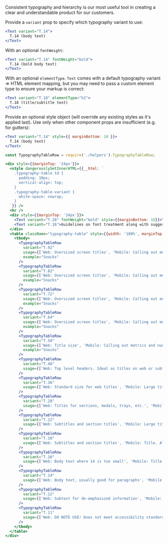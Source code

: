 Consistent typography and hierarchy is our most useful tool in creating a clear and understandable product for our customers.

Provide a `variant` prop to specify which typography variant to use:

```jsx
<Text variant="T.14">
  T.14 (body text)
</Text>
```

With an optional `fontWeight`:

```jsx
<Text variant="T.14" fontWeight="bold">
  T.14 (bold body text)
</Text>
```

With an optional `elementType`. `Text` comes with a default typography variant => HTML element mapping, but you may need to pass a custom element type to ensure your markup is correct:

```jsx
<Text variant="T.18" elementType="h2">
  T.18 (title/subtitle text)
</Text>
```

Provide an optional style object (will override any existing styles as it's applied last). Use only when other component props are insufficient (e.g. for gutters):

```jsx
<Text variant="T.14" style={{ marginBottom: 10 }}>
  T.14 (body text)
</Text>
```

```jsx noeditor
const TypographyTableRow = require('./helpers').TypographyTableRow;

<div style={{marginTop: '24px'}}>
  <style dangerouslySetInnerHTML={{__html: `
    .typography-table td {
      padding: 10px;
      vertical-align: top;
    }
    .typography-table-variant {
      white-space: nowrap;
    }
  `}} />
  <hr />
  <div style={{marginTop: '24px'}}>
    <Text variant="T.28" fontWeight="bold" style={{marginBottom: 16}}>Type Guidelines: Web and Mobile Web</Text>
    <Text variant="T.16">Guidelines on font treatment along with suggested use cases</Text>
  </div>
  <table className="typography-table" style={{width: '100%', marginTop: '24px'}}>
    <tbody>
      <TypographyTableRow
        variant="T.92"
        usage={['Web: Oversized screen titles', 'Mobile: Calling out metrics and numbers on dashboards or other relevant screens']}
        example="Snacks"
      />
      <TypographyTableRow
        variant="T.82"
        usage={['Web: Oversized screen titles', 'Mobile: Calling out metrics and numbers on dashboards or other relevant screens']}
        example="Snacks"
      />
      <TypographyTableRow
        variant="T.72"
        usage={['Web: Oversized screen titles', 'Mobile: Calling out metrics and numbers on dashboards or other relevant screens']}
        example="Snacks"
      />
      <TypographyTableRow
        variant="T.64"
        usage={['Web: Oversized screen titles', 'Mobile: Calling out metrics and numbers on dashboards or other relevant screens']}
        example="Snacks"
      />
      <TypographyTableRow
        variant="T.58"
        usage={['Web: Title size', 'Mobile: Calling out metrics and numbers on dashboards or other relevant screens']}
        example="Snacks"
      />
      <TypographyTableRow
        variant="T.46"
        usage={['Web: Top level headers. Ideal as titles on web or subtitles paired with larger sizes']}
      />
      <TypographyTableRow
        variant="T.36"
        usage={['Web: Standard size for web titles', 'Mobile: Large titles']}
      />
      <TypographyTableRow
        variant="T.28"
        usage={['Web: Titles for sections, modals, trays, etc.', 'Mobile: Large titles']}
      />
      <TypographyTableRow
        variant="T.22"
        usage={['Web: Subtitles and section titles', 'Mobile: Large titles']}
      />
      <TypographyTableRow
        variant="T.18"
        usage={['Web: Subtitles and section titles', 'Mobile: Title. Also used as body size on shopper products']}
      />
      <TypographyTableRow
        variant="T.16"
        usage={['Web: Body text where 14 is too small', 'Mobile: Title, subtitle, or body text']}
      />
      <TypographyTableRow
        variant="T.14"
        usage={['Web: Body text, usually good for paragraphs', 'Mobile: Subtitle or body text']}
      />
      <TypographyTableRow
        variant="T.12"
        usage={['Web: Subtext for de-emphaiszed information', 'Mobile: Body text (e.g. on item cards). More commonly seen on customers side']}
      />
      <TypographyTableRow
        variant="T.11"
        usage={['Web: DO NOTE USE! Does not meet accessibility standards', 'Mobile: Subtext for de-emphasized information like legal jargon. More commonly seen on customers side']}
      />
    </tbody>
  </table>
</div>
```